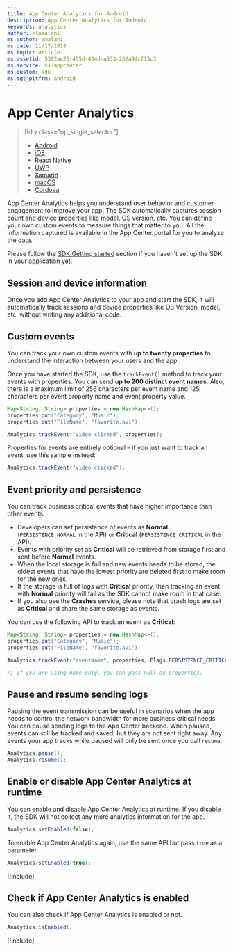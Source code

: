 ```yaml
---
title: App Center Analytics for Android
description: App Center Analytics for Android
keywords: analytics
author: elamalani
ms.author: emalani
ms.date: 11/17/2018
ms.topic: article
ms.assetid: 5392ac23-465d-464d-a533-262a94cf15c3
ms.service: vs-appcenter
ms.custom: sdk
ms.tgt_pltfrm: android
---
```


# App Center Analytics

> [!div  class="op_single_selector"]
> * [Android](android.md)
> * [iOS](ios.md)
> * [React Native](react-native.md)
> * [UWP](uwp.md)
> * [Xamarin](xamarin.md)
> * [macOS](macos.md)
> * [Cordova](cordova.md)

App Center Analytics helps you understand user behavior and customer engagement to improve your app. The SDK automatically captures session count and device properties like model, OS version, etc. You can define your own custom events to measure things that matter to you. All the information captured is available in the App Center portal for you to analyze the data.

Please follow the [SDK Getting started](~/sdk/getting-started/android.md) section if you haven't set up the SDK in your application yet.

## Session and device information

Once you add App Center Analytics to your app and start the SDK, it will automatically track sessions and device properties like OS Version, model, etc. without writing any additional code.

## Custom events

You can track your own custom events with **up to twenty properties** to understand the interaction between your users and the app.

Once you have started the SDK, use the `trackEvent()` method to track your events with properties. You can send **up to 200 distinct event names**. Also, there is a maximum limit of 256 characters per event name and 125 characters per event property name and event property value.

```java
Map<String, String> properties = new HashMap<>();
properties.put("Category", "Music");
properties.put("FileName", "favorite.avi");

Analytics.trackEvent("Video clicked", properties);
```

Properties for events are entirely optional – if you just want to track an event, use this sample instead:

```java
Analytics.trackEvent("Video clicked");
```

## Event priority and persistence

You can track business critical events that have higher importance than other events.

* Developers can set persistence of events as **Normal** (`PERSISTENCE_NORMAL` in the API) or **Critical** (`PERSISTENCE_CRITICAL` in the API).
* Events with priority set as **Critical** will be retrieved from storage first and sent before **Normal** events.
* When the local storage is full and new events needs to be stored, the oldest events that have the lowest priority are deleted first to make room for the new ones.
* If the storage is full of logs with **Critical** priority, then tracking an event with
**Normal** priority will fail as the SDK cannot make room in that case.
* If you also use the **Crashes** service, please note that crash logs are set as **Critical** and share the same storage as events.

You can use the following API to track an event as **Critical**:

```java
Map<String, String> properties = new HashMap<>();
properties.put("Category", "Music");
properties.put("FileName", "favorite.avi");

Analytics.trackEvent("eventName", properties, Flags.PERSISTENCE_CRITICAL);

// If you are using name only, you can pass null as properties.
```

## Pause and resume sending logs

Pausing the event transmission can be useful in scenarios when the app needs to control the network bandwidth for more business critical needs. You can pause sending logs to the App Center backend. When paused, events can still be tracked and saved, but they are not sent right away. Any events your app tracks while paused will only be sent once you call `resume`.

```java
Analytics.pause();
Analytics.resume();
```

## Enable or disable App Center Analytics at runtime

You can enable and disable App Center Analytics at runtime. If you disable it, the SDK will not collect any more analytics information for the app.

```java
Analytics.setEnabled(false);
```

To enable App Center Analytics again, use the same API but pass `true` as a parameter.

```java
Analytics.setEnabled(true);
```

[!include[](../android-see-async.md)]

## Check if App Center Analytics is enabled

You can also check if App Center Analytics is enabled or not.

```java
Analytics.isEnabled();
```

[!include[](../android-see-async.md)]
